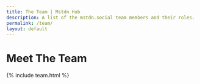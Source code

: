 ```yaml
---
title: The Team | Mstdn Hub
description: A list of the mstdn.social team members and their roles.
permalink: /team/
layout: default
---
```

# Meet The Team

{% include team.html %}
